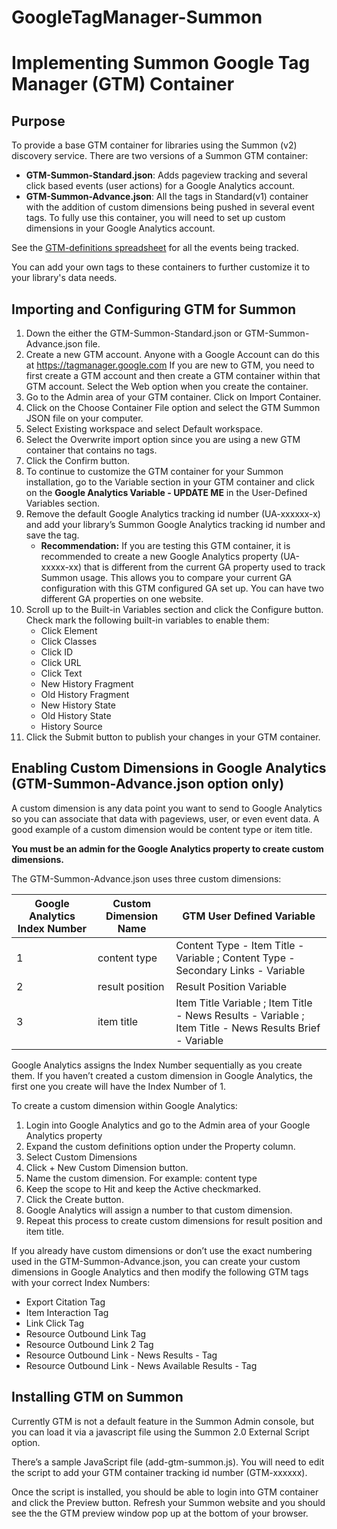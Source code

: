 # GoogleTagManager-Summon

# Implementing Summon Google Tag Manager (GTM) Container

## Purpose
To provide a base GTM container for libraries using the Summon \(v2\) discovery service. There are two versions of a Summon GTM container:
* **GTM\-Summon\-Standard\.json**: Adds pageview tracking and several click based events (user actions) for a Google Analytics account\.
* **GTM\-Summon\-Advance\.json**: All the tags in Standard(v1) container with the addition of custom dimensions being pushed in several event tags. To fully use this container, you will need to set up custom dimensions in your Google Analytics account\.

See the [GTM-definitions spreadsheet](https://docs.google.com/spreadsheets/d/17hoq4iaxnwX5p5o5KX5_BD_EKqfNW7mc8puCeZhlpF0/edit?usp=sharing) for all the events being tracked\.

You can add your own tags to these containers to further customize it to your library's data needs. 

## Importing and Configuring GTM for Summon
1. Down the either the GTM-Summon-Standard.json or GTM-Summon-Advance.json file.
2. Create a new GTM account. Anyone with a Google Account can do this at https://tagmanager.google.com
If you are new to GTM, you need to first create a GTM account and then create a GTM container within that GTM account. Select the Web option when you create the container.
3. Go to the Admin area of your GTM container. Click on Import Container.
4. Click on the Choose Container File option and select the GTM Summon JSON file on your computer.
5. Select Existing workspace and select Default workspace.
6. Select the Overwrite import option since you are using a new GTM container that contains no tags.
7. Click the Confirm button.
8. To continue to customize the GTM container for your Summon installation, go to the Variable section in your GTM container and click on the **Google Analytics Variable - UPDATE ME** in the User-Defined Variables section.
9. Remove the default Google Analytics tracking id number (UA-xxxxxx-x) and add your library’s Summon Google Analytics tracking id number and save the tag.
   * **Recommendation:** If you are testing this GTM container, it is recommended to create a new Google Analytics property (UA-xxxxx-xx) that is different from the current GA property used to track Summon usage. This allows you to compare your current GA configuration with this GTM configured GA set up. You can have two different GA properties on one website. 
10. Scroll up to the Built-in Variables section and click the Configure button. Check mark the following built-in variables to enable them:
    * Click Element
    * Click Classes
    * Click ID
    * Click URL
    * Click Text
    * New History Fragment
    * Old History Fragment
    * New History State
    * Old History State
    * History Source
11. Click the Submit button to publish your changes in your GTM container.

## Enabling Custom Dimensions in Google Analytics (GTM-Summon-Advance.json option only)

A custom dimension is any data point you want to send to Google Analytics so you can associate that data with pageviews, user, or even event data. A good example of a custom dimension would be content type or item title.

**You must be an admin for the Google Analytics property to create custom dimensions.**

The GTM-Summon-Advance.json uses three custom dimensions:


Google Analytics Index Number | Custom Dimension Name | GTM User Defined Variable
----------------------------- | --------------------- | -------------------------
1                             | content type          | Content Type - Item Title - Variable ; Content Type - Secondary Links - Variable
2                             | result position       | Result Position Variable
3                             | item title            | Item Title Variable ; Item Title - News Results - Variable ; Item Title - News Results Brief - Variable

Google Analytics assigns the Index Number sequentially as you create them. If you haven’t created a custom dimension in Google Analytics, the first one you create will have the Index Number of 1.

To create a custom dimension within Google Analytics:
1. Login into Google Analytics and go to the Admin area of your Google Analytics property
2. Expand the custom definitions option under the Property column.
3. Select Custom Dimensions
4. Click + New Custom Dimension button.
5. Name the custom dimension. For example: content type
6. Keep the scope to Hit and keep the Active checkmarked.
7. Click the Create button.
8. Google Analytics will assign a number to that custom dimension.
9. Repeat this process to create custom dimensions for result position and item title.

If you already have custom dimensions or don’t use the exact numbering used in the GTM-Summon-Advance.json, you can create your custom dimensions in Google Analytics and then modify the following GTM tags with your correct Index Numbers:
* Export Citation Tag
* Item Interaction Tag
* Link Click Tag
* Resource Outbound Link Tag
* Resource Outbound Link 2 Tag
* Resource Outbound Link - News Results - Tag
* Resource Outbound Link - News Available Results - Tag

## Installing GTM on Summon
Currently GTM is not a default feature in the Summon Admin console, but you can load it via a javascript file using the Summon 2.0 External Script option.

There’s a sample JavaScript file (add-gtm-summon.js). You will need to edit the script to add your GTM container tracking id number (GTM-xxxxxx).

Once the script is installed, you should be able to login into GTM container and click the Preview button. Refresh your Summon website and you should see the the GTM preview window pop up at the bottom of your browser.

